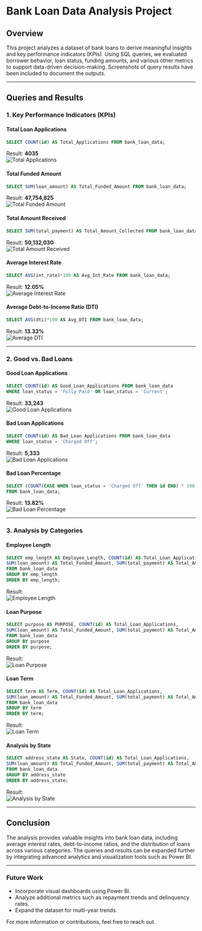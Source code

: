 
# Bank Loan Data Analysis Project

## Overview

This project analyzes a dataset of bank loans to derive meaningful insights and key performance indicators (KPIs). Using SQL queries, we evaluated borrower behavior, loan status, funding amounts, and various other metrics to support data-driven decision-making. Screenshots of query results have been included to document the outputs.

---

## Queries and Results

### 1. **Key Performance Indicators (KPIs)**

#### Total Loan Applications
```sql
SELECT COUNT(id) AS Total_Applications FROM bank_loan_data;
```
Result: **4035**  
![Total Applications](PMTD%20Loan%20Applications.jpg)

#### Total Funded Amount
```sql
SELECT SUM(loan_amount) AS Total_Funded_Amount FROM bank_loan_data;
```
Result: **47,754,825**  
![Total Funded Amount](PMTD%20Total%20Funded%20Amount.jpg)

#### Total Amount Received
```sql
SELECT SUM(total_payment) AS Total_Amount_Collected FROM bank_loan_data;
```
Result: **50,132,030**  
![Total Amount Received](Total%20Amount%20Received.jpg)

#### Average Interest Rate
```sql
SELECT AVG(int_rate)*100 AS Avg_Int_Rate FROM bank_loan_data;
```
Result: **12.05%**  
![Average Interest Rate](Average%20Interest%20Rate.jpg)

#### Average Debt-to-Income Ratio (DTI)
```sql
SELECT AVG(dti)*100 AS Avg_DTI FROM bank_loan_data;
```
Result: **13.33%**  
![Average DTI](Avg%20DTI.jpg)

---

### 2. **Good vs. Bad Loans**

#### Good Loan Applications
```sql
SELECT COUNT(id) AS Good_Loan_Applications FROM bank_loan_data
WHERE loan_status = 'Fully Paid' OR loan_status = 'Current';
```
Result: **33,243**  
![Good Loan Applications](Good%20Loan%20Applications.jpg)

#### Bad Loan Applications
```sql
SELECT COUNT(id) AS Bad_Loan_Applications FROM bank_loan_data
WHERE loan_status = 'Charged Off';
```
Result: **5,333**  
![Bad Loan Applications](Bad%20Loan%20Applications.jpg)

#### Bad Loan Percentage
```sql
SELECT (COUNT(CASE WHEN loan_status = 'Charged Off' THEN id END) * 100.0) / COUNT(id) AS Bad_Loan_Percentage
FROM bank_loan_data;
```
Result: **13.82%**  
![Bad Loan Percentage](Bad%20Loan%20Percentage.jpg)

---

### 3. **Analysis by Categories**

#### Employee Length
```sql
SELECT emp_length AS Employee_Length, COUNT(id) AS Total_Loan_Applications, 
SUM(loan_amount) AS Total_Funded_Amount, SUM(total_payment) AS Total_Amount_Received
FROM bank_loan_data
GROUP BY emp_length
ORDER BY emp_length;
```
Result:  
![Employee Length](EMPLOYEE%20LENGTH.jpg)

#### Loan Purpose
```sql
SELECT purpose AS PURPOSE, COUNT(id) AS Total_Loan_Applications, 
SUM(loan_amount) AS Total_Funded_Amount, SUM(total_payment) AS Total_Amount_Received
FROM bank_loan_data
GROUP BY purpose
ORDER BY purpose;
```
Result:  
![Loan Purpose](PURPOSE.jpg)

#### Loan Term
```sql
SELECT term AS Term, COUNT(id) AS Total_Loan_Applications, 
SUM(loan_amount) AS Total_Funded_Amount, SUM(total_payment) AS Total_Amount_Received
FROM bank_loan_data
GROUP BY term
ORDER BY term;
```
Result:  
![Loan Term](TERM.jpg)

#### Analysis by State
```sql
SELECT address_state AS State, COUNT(id) AS Total_Loan_Applications, 
SUM(loan_amount) AS Total_Funded_Amount, SUM(total_payment) AS Total_Amount_Received
FROM bank_loan_data
GROUP BY address_state
ORDER BY address_state;
```
Result:  
![Analysis by State](STATE.jpg)

---

## Conclusion

The analysis provides valuable insights into bank loan data, including average interest rates, debt-to-income ratios, and the distribution of loans across various categories. The queries and results can be expanded further by integrating advanced analytics and visualization tools such as Power BI.

---

### Future Work
- Incorporate visual dashboards using Power BI.
- Analyze additional metrics such as repayment trends and delinquency rates.
- Expand the dataset for multi-year trends.

For more information or contributions, feel free to reach out.
